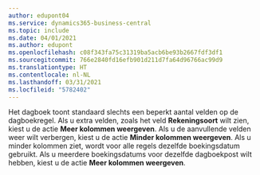 ```yaml
---
author: edupont04
ms.service: dynamics365-business-central
ms.topic: include
ms.date: 04/01/2021
ms.author: edupont
ms.openlocfilehash: c08f343fa75c31319ba5acb6be93b2667fdf3df1
ms.sourcegitcommit: 766e2840fd16efb901d211d7fa64d96766ac99d9
ms.translationtype: HT
ms.contentlocale: nl-NL
ms.lasthandoff: 03/31/2021
ms.locfileid: "5782402"
---
```

Het dagboek toont standaard slechts een beperkt aantal velden op de dagboekregel. Als u extra velden, zoals het veld **Rekeningsoort** wilt zien, kiest u de actie **Meer kolommen weergeven**. Als u de aanvullende velden weer wilt verbergen, kiest u de actie **Minder kolommen weergeven**. Als u minder kolommen ziet, wordt voor alle regels dezelfde boekingsdatum gebruikt. Als u meerdere boekingsdatums voor dezelfde dagboekpost wilt hebben, kiest u de actie **Meer kolommen weergeven**.

